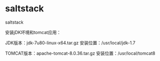 # saltstack
saltstack

安装jDK坏境和tomcat应用：

JDK版本：jdk-7u80-linux-x64.tar.gz 
安装位置：/usr/local/jdk-1.7



TOMCAT版本：apache-tomcat-8.0.36.tar.gz 
安装位置：/usr/local/tomcat8
